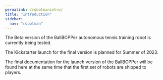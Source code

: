 ```yaml
---
permalink: /robotmanintro/
title: "Introduction"
sidebar:
  nav: "robotman"
---
```


The Beta version of the BallBOPPer autonomous tennis training robot is currently being tested.

The Kickstarter launch for the final version is planned for Summer of 2023.

The final documentation for the launch version of the BallBOPPer will be found here at the same time that the first set of robots are shipped to players.

